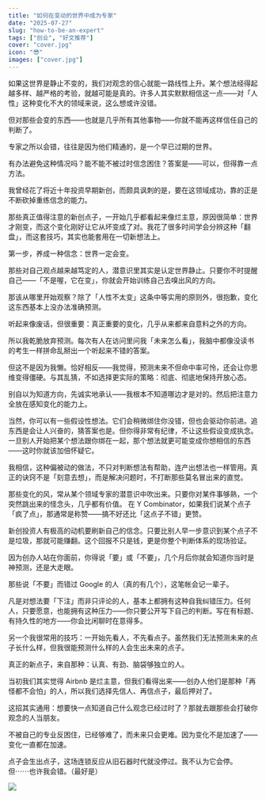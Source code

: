 ```yaml
---
title: "如何在变动的世界中成为专家"
date: "2025-07-27"
slug: "how-to-be-an-expert"
tags: ["创业", "好文推荐"]
cover: "cover.jpg"
icon: "😎"
images: ["cover.jpg"]
---
```

如果这世界是静止不变的，我们对观念的信心就能一路线性上升。某个想法经得起越多样、越严格的考验，就越可能是真的。许多人其实默默相信这一点——对「人性」这种变化不大的领域来说，这么想或许没错。



但对那些会变的东西——也就是几乎所有其他事物——你就不能再这样信任自己的判断了。



专家之所以会错，往往是因为他们精通的，是一个早已过期的世界。



有办法避免这种情况吗？能不能不被过时信念困住？答案是——可以，但得靠一点方法。



我曾经花了将近十年投资早期新创，而颇具讽刺的是，要在这领域成功，靠的正是不断砍掉重练信念的能力。



那些真正值得注意的新创点子，一开始几乎都看起来像烂主意，原因很简单：世界才刚变，而这个变化刚好让它从坏变成了对。我花了很多时间学会分辨这种「翻盘」，而这套技巧，其实也能套用在一切新想法上。



第一步，养成一种信念：世界一定会变。



那些对自己观点越来越笃定的人，潜意识里其实是认定世界静止。只要你不时提醒自己——「不是喔，它在变」，你就会开始训练自己去嗅出风的方向。



那该从哪里开始观察？除了「人性不太变」这条中等实用的原则外，很抱歉，变化这东西基本上没办法准确预测。



听起来像废话，但很重要：真正重要的变化，几乎从来都来自意料之外的方向。



所以我乾脆放弃预测。每次有人在访问里问我「未来怎么看」，我脑中都像没读书的考生一样拼命乱掰出一个听起来不错的答案。



但这不是因为我懒。恰好相反——我觉得，预测未来不但命中率可怜，还会让你思维变得僵硬。与其乱猜，不如选择更实际的策略：彻底、彻底地保持开放心态。



别自以为知道方向，先诚实地承认——我根本不知道哪边才是对的。然后把注意力全放在感知变化的能力上。



当然，你可以有一些假设性想法。它们会稍微绑住你没错，但也会驱动你前进。追东西是会让人兴奋的，猜答案也是。但你得非常有纪律，不让这些假设变成执念。
一旦别人开始把某个想法跟你绑在一起，那个想法就更可能变成你想相信的东西——这时你就该加倍怀疑它。



我相信，这种偏被动的做法，不只对判断想法有帮助，连产出想法也一样管用。真正的诀窍不是「刻意去想」，而是解决问题时，不打断那些莫名冒出来的直觉。



那些变化的风，常从某个领域专家的潜意识中吹出来。只要你对某件事够熟，一个突然跳出来的怪念头，几乎都有价值。
在 Y Combinator，如果我们说某个点子「疯了点」，那通常是称赞——搞不好还比「这点子不错」更赞。



新创投资人有极高的动机要刷新自己的信念。只要比别人早一步意识到某个点子不是垃圾，那就可能赚翻。这个回报不只是钱，更是你整个判断体系的现场验证。



因为创办人站在你面前，你得说「要」或「不要」，几个月后你就会知道你当时是神预测，还是大走眼。



那些说「不要」而错过 Google 的人（真的有几个），这笔帐会记一辈子。



凡是对想法要「下注」而非只评论的人，基本上都拥有这种自我纠错压力。任何人，只要愿意，也能拥有这种压力——你只要公开写下自己的判断。写在有标题、有持久性的地方——你会比闲聊时在意得多。



另一个我很常用的技巧：一开始先看人，不先看点子。虽然我们无法预测未来的点子长什么样，但我很能预测什么样的人会生出未来的点子。



真正的新点子，来自那种：认真、有劲、脑袋够独立的人。



当初我们其实觉得 Airbnb 是烂主意，但我们看得出来——创办人他们是那种「再怪都不会怕」的人，所以我们选择先信人、再信点子，最后押对了。



这招其实通用：想要快一点知道自己什么观念已经过时了？那就去跟那些会打破你观念的人当朋友。



不被自己的专业反困住，已经够难了，而未来只会更难。因为变化不是加速了——变化一直都在加速。



点子会生出点子，这场连锁反应从旧石器时代就没停过。我不认为它会停。
但⋯⋯也许我会错。（最好是）




![](https://prod-files-secure.s3.us-west-2.amazonaws.com/112d0858-5090-4d34-a606-b75eb8d65fd2/46476355-9cf3-4e99-9b7a-3531bc426380/1000202064.png?X-Amz-Algorithm=AWS4-HMAC-SHA256&X-Amz-Content-Sha256=UNSIGNED-PAYLOAD&X-Amz-Credential=ASIAZI2LB466VXXCZ34Y%2F20250922%2Fus-west-2%2Fs3%2Faws4_request&X-Amz-Date=20250922T144817Z&X-Amz-Expires=3600&X-Amz-Security-Token=IQoJb3JpZ2luX2VjEKf%2F%2F%2F%2F%2F%2F%2F%2F%2F%2FwEaCXVzLXdlc3QtMiJHMEUCIQDMRPaGRAxWERnhs5JkzOYyu6gMG3QWaDRC%2BcVDe8I0PgIgC%2FpD455XTlUMMOpN79TAZCzlOorQpB6gU%2FTbkiJuc3cq%2FwMIMBAAGgw2Mzc0MjMxODM4MDUiDDDXOPSwo%2Bx%2FelFD4ircA%2BtUw4ydeRPqXANbLmvI18bDsf2vDlFacS9JkWAmcDa8o3PoTtm33NMqR7Hvn0vdEPWi2rj4xAEtzOzq0JJ2faV0XvDLPYC8xts8TeNLKww7tSsBb4%2Fi39t3nWg%2BYaUATi8B78vBBxYss8xmeRRg1i4KXBhJkyZuPCHZGKt5MoS7iZshrszoPvn8YXp%2BCHcrtRtXzL2euHk4AwCpkqLmx1Suf1iBOxIU0q2UpykGkPb2iabGqd73O2kLNseYlV2%2BetWG6PoamVxhAtSKj0IND98n6zDHKaz1qzIv4JXsn5PTc4Z%2FNsyPV1tjtldxr8VS5lil%2BIEzmn1euG3IGqHC7pQcdh%2BAbR2xewZ%2BMmAV2nsUBiDfxRSvwjpTgpmTBE0MuoGBhxFUjjg%2FEu0TXopRUjvPwIvsruKffNofABaZdWRfRQcBT7wNV%2Bj5ja7E0Z1Ni8sn8F3LjYD8Q%2B8YoUMLQMhpOzc%2FoUo0LcePEL13JU8i7GluOWb60PtXsA3xiiCD86R%2BPoLrcQQNxhR7WecIXGiVlPxUAiFLe7NLvHEWqZsgJeGX0zJhmLNX0PZsZag7Lb7cH0rIJ0wtjyRxR%2FK4MvCIzRi1pY8hj0t7Zk%2FeUisVUXuapKF8m5MyFLp1MOi%2FxcYGOqUBYmsGV3h7y2q64Sa1N6D1%2Be5jkynJpfqw%2B19TKcLe%2Fo32J7o%2FsNLQOGle4gUxN0x7IWVQ5u1H0IUQ6Fkn9WBTUZwOPrARfwZ%2B0CyfPOXL9yDSPq6L5v%2FBA7DCrafjJ4fmwA%2FqtCcXmUr%2BrctKgbecoSxXonk644OGHLTWxDvu6KPBDrUnE5FXTWGrmCSWWgwSALnVlhq8xG6%2F5pPn2Zr3Qrm7fwYf&X-Amz-Signature=5fbcfd037cfaabc49ffcaeb1d6cbd8bdcf35172b9d809caaf7540c40fa46ea27&X-Amz-SignedHeaders=host&x-amz-checksum-mode=ENABLED&x-id=GetObject)


